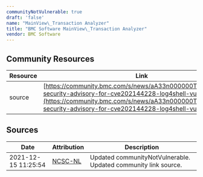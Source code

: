 ```yaml
---
communityNotVulnerable: true
draft: 'false'
name: "MainView\_Transaction Analyzer"
title: "BMC Software MainView\_Transaction Analyzer"
vendor: BMC Software
---
```



## Community Resources
| Resource | Link |
| --- | --- |
| source | [https://community.bmc.com/s/news/aA33n000000TSUdCAO/bmc-security-advisory-for-cve202144228-log4shell-vulnerability](https://community.bmc.com/s/news/aA33n000000TSUdCAO/bmc-security-advisory-for-cve202144228-log4shell-vulnerability) |


## Sources
| Date | Attribution | Description |
| --- | --- | --- |
| 2021-12-15 11:25:54 | [NCSC-NL](https://github.com/NCSC-NL/log4shell/blob/main/software/README.md) | Updated communityNotVulnerable. Updated community link source.  |
